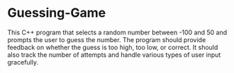# Guessing-Game
This C++ program that selects a random number between -100 and 50 and prompts the user to guess the number. The program should provide feedback on whether the guess is too high, too low, or correct. It should also track the number of attempts and handle various types of user input gracefully.
